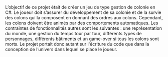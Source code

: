 L’objectif de ce projet était de créer un jeu de type gestion de colonie en C#.
Le joueur doit s’assurer du développement de sa colonie et de la survie des colons qui la composent en donnant des ordres aux colons. Cependant, les colons doivent être animés par des comportements automatiques.
Les contraintes de fonctionnalités autres sont les suivantes : une représentation du monde, une gestion du temps tour par tour, différents types de personnages, différents bâtiments et un game-over si tous les colons sont morts.
Le projet portait donc autant sur l'écriture du code que dans la conception de l’univers dans lequel se place le joueur.
